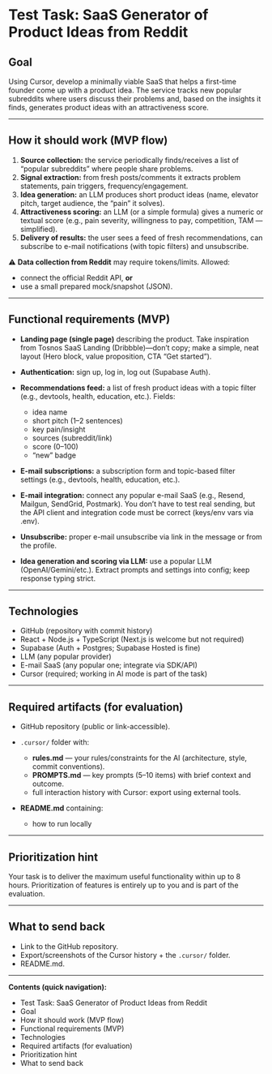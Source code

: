 # Test Task: SaaS Generator of Product Ideas from Reddit

## Goal

Using Cursor, develop a minimally viable SaaS that helps a first-time founder come up with a product idea. The service tracks new popular subreddits where users discuss their problems and, based on the insights it finds, generates product ideas with an attractiveness score.

---

## How it should work (MVP flow)

1. **Source collection:** the service periodically finds/receives a list of “popular subreddits” where people share problems.
2. **Signal extraction:** from fresh posts/comments it extracts problem statements, pain triggers, frequency/engagement.
3. **Idea generation:** an LLM produces short product ideas (name, elevator pitch, target audience, the “pain” it solves).
4. **Attractiveness scoring:** an LLM (or a simple formula) gives a numeric or textual score (e.g., pain severity, willingness to pay, competition, TAM — simplified).
5. **Delivery of results:** the user sees a feed of fresh recommendations, can subscribe to e-mail notifications (with topic filters) and unsubscribe.

⚠ **Data collection from Reddit** may require tokens/limits. Allowed:

- connect the official Reddit API, **or**
- use a small prepared mock/snapshot (JSON).

---

## Functional requirements (MVP)

- **Landing page (single page)** describing the product. Take inspiration from Tosnos SaaS Landing (Dribbble)—don’t copy; make a simple, neat layout (Hero block, value proposition, CTA “Get started”).
- **Authentication:** sign up, log in, log out (Supabase Auth).
- **Recommendations feed:** a list of fresh product ideas with a topic filter (e.g., devtools, health, education, etc.). Fields:

  - idea name
  - short pitch (1–2 sentences)
  - key pain/insight
  - sources (subreddit/link)
  - score (0–100)
  - “new” badge

- **E-mail subscriptions:** a subscription form and topic-based filter settings (e.g., devtools, health, education, etc.).
- **E-mail integration:** connect any popular e-mail SaaS (e.g., Resend, Mailgun, SendGrid, Postmark). You don’t have to test real sending, but the API client and integration code must be correct (keys/env vars via .env).
- **Unsubscribe:** proper e-mail unsubscribe via link in the message or from the profile.
- **Idea generation and scoring via LLM:** use a popular LLM (OpenAI/Gemini/etc.). Extract prompts and settings into config; keep response typing strict.

---

## Technologies

- GitHub (repository with commit history)
- React + Node.js + TypeScript (Next.js is welcome but not required)
- Supabase (Auth + Postgres; Supabase Hosted is fine)
- LLM (any popular provider)
- E-mail SaaS (any popular one; integrate via SDK/API)
- Cursor (required; working in AI mode is part of the task)

---

## Required artifacts (for evaluation)

- GitHub repository (public or link-accessible).
- `.cursor/` folder with:

  - **rules.md** — your rules/constraints for the AI (architecture, style, commit conventions).
  - **PROMPTS.md** — key prompts (5–10 items) with brief context and outcome.
  - full interaction history with Cursor: export using external tools.

- **README.md** containing:
  - how to run locally

---

## Prioritization hint

Your task is to deliver the maximum useful functionality within up to 8 hours. Prioritization of features is entirely up to you and is part of the evaluation.

---

## What to send back

- Link to the GitHub repository.
- Export/screenshots of the Cursor history + the `.cursor/` folder.
- README.md.

---

**Contents (quick navigation):**

- Test Task: SaaS Generator of Product Ideas from Reddit
- Goal
- How it should work (MVP flow)
- Functional requirements (MVP)
- Technologies
- Required artifacts (for evaluation)
- Prioritization hint
- What to send back
